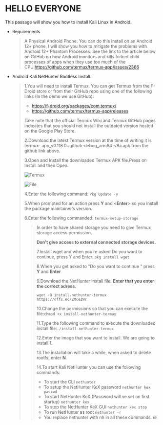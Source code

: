 # HELLO EVERYONE
This passage will show you how to install Kali Linux in Android.

* Requirements
  >A Physical Android Phone. You can do this install on an Android 12+ phone, I will show 
  >you how to mitigate the problems with Android 12+ Phantom Processes. See the link to 
  >the article below on GitHub on how Android monitors and kills forked child processes 
  >of apps when they use too much of the CPU.https://github.com/termux/termux-app/issues/2366
* Android Kali NetHunter Rootless Install.
  >1.You will need to install Termux. You can get Termux from the F-Droid store or from their 
  >GitHub repo using one of the following links (In the demo we use GitHub):
  >* https://f-droid.org/packages/com.termux/
  >* https://github.com/termux/termux-app/releases
  >
  >Take note that the official Termux Wiki and Termux GitHub pages indicates that you 
  >should not install the outdated version hosted on the Google Play Store.
  >
  >2.Download the latest Termux version at the time of writing it is termux-
  >app_v0.118.0+github-debug_arm64-v8a.apk from the github link above.
  >
  >3.Open and Install the downloaded Termux APK file.Press on Install and then Open.
  >
  >![Termux](https://img-blog.csdnimg.cn/db4d94074b874a7090ca0f5c5a716678.png)
  >
  >![File](https://img-blog.csdnimg.cn/6265f5b0bdc843239dac551554b48e07.png?x-oss-process=image/watermark,type_d3F5LXplbmhlaQ,shadow_50,text_Q1NETiBA6YaJ44CB5YC-5Z-O,size_20,color_FFFFFF,t_70,g_se,x_16)
  >
  >4.Enter the following command: `Pkg Update -y`
  >
  >5.When prompted for an action press **Y** and <**Enter**> so you install the package 
  >maintainer’s version.
  >
  >6.Enter the following commanded: `termux-setup-storage`
  >>In order to have shared storage you need to give Termux storage access permission.
  >>
  >>**Don't give access to external connected storage devices.**
  >>
  >>7.Install wget and when you’re asked Do you want to continue, press Y and Enter.
  >>`pkg install wget`
  >>
  >>8.When you get asked to "Do you want to continue " press **Y** and **Enter**
  >>
  >>9.Download the NetHunter install file. **Enter that you enter the correct adress.**
  >>
  >>`wget -O install-nethunter-termux https://offs.ec/2MceZWr`
  >>
  >>10.Change the permissions so that you can execute the file:`chmod +x install-nethunter-termux`
  >>
  >>11.Type the following command to execute the downloaded install file:`./install-nethunter-termux`
  >>
  >>12.Enter the image that you want to install. We are going to install **1**.
  >>
  >>13.The installation will take a while, when asked to delete rootfs, enter **N**.
  >>
  >>14.To start Kali NetHunter you can use the following commands:
  >>* To start the CLI `nethunter`
  >>* To setup the NetHunter KeX password `nethunter kex passwd`
  >>* To start NetHunter KeX (Password will ve set on first startup) `nethunter kex`
  >>* To stop the NetHunter KeX GUI `nethunter kex stop`
  >>* To run NetHunter as root `nethunter -r`
  >>* You replace nethunter with nh in all these commands. `nh`
  
